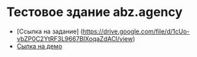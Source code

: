 # Тестовое здание abz.agency

- [Ссылка на задание] (https://drive.google.com/file/d/1cUo-vbZP0C2YtRF3L9667BlXoqaZdACl/view)
- [Сылка на демо](http://seialek.github.io/test-tasks__abz.agency)

